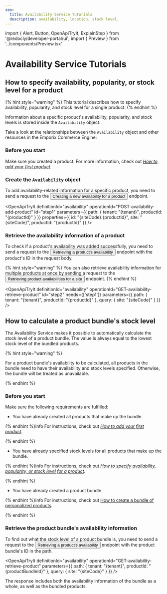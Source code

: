 ```yaml
---
seo:
  title: Availability Service Tutorials
  description: availability, location, stock level,
---
```


import {
  Alert,
  Button,
  OpenApiTryIt,
  ExplainStep
 } from '@redocly/developer-portal/ui';
import { Preview } from '../components/Preview.tsx'

# Availability Service Tutorials

## How to specify availability, popularity, or stock level for a product

{% hint style="warning" %} This tutorial describes how to specify availability, popularity, and stock level for a single product.
{% endhint %}

Information about a specific product's availability, popularity, and stock levels is stored inside the `Availability` object.

Take a look at the relationships between the `Availability` object and other resources in the Emporix Commerce Engine:

<Preview src="/docs/availability/availability.svg"></Preview>

### Before you start

Make sure you created a product. For more information, check out [*How to add your first product*](/content/product/#how-to-add-your-first-product).

### Create the `Availability` object

To add availability-related information for a specific product, you need to send a request to the <Button to="/openapi/availability/#operation/POST-availability-add-product" size="small">Creating a new availability for a product</Button> endpoint. 

<OpenApiTryIt
  definitionId="availability"
  operationId="POST-availability-add-product"
  id="step1"
  parameters={{
    path: {
      tenant: "{tenant}",
      productId: "{productId}"
    }
    }}
  properties={{ 
    id: "{siteCode}:{productId}", 
    site: "{siteCode}", 
    productId: "{productId}" 
    }}
/>

### Retrieve the availability information of a product

To check if a product's availability was added successfully, you need to send a request to the <Button to="/openapi/availability/#operation/GET-availability-retrieve-product" size="small">Retrieving a product's availability</Button> endpoint with the product's ID in the request body.

{% hint style="warning" %} 
You can also retrieve availability information for multiple products at once by sending a request to the <Button to="/openapi/availability/#operation/POST-availability-search-products-site" size="small">Retrieving product availabilities for a site</Button> endpoint. 
{% endhint %}

<OpenApiTryIt
  definitionId="availability"
  operationId="GET-availability-retrieve-product"
  id="step2"
  needs={['step1']}
  parameters={{
    path: {
      tenant: "{tenant}",
      productId: "{productId}"
    },
    query: {
      site: "{siteCode}"
    }
  }}
/>

## How to calculate a product bundle's stock level

The Availability Service makes it possible to automatically calculate the stock level of a product bundle. The value is always equal to the lowest stock level of the bundled products.

{% hint style="warning" %}

For a product bundle's availability to be calculated, all products in the bundle need to have their availability and stock levels specified. Otherwise, the bundle will be treated as unavailable.

{% endhint %}

### Before you start

Make sure the following requirements are fulfilled:

* You have already created all products that make up the bundle.

{% endhint %}info
For instructions, check out [*How to add your first product*](/content/product/#how-to-add-your-first-product).

{% endhint %}

* You have already specified stock levels for all products that make up the bundle.

{% endhint %}info 
  For instructions, check out [*How to specify availability, popularity, or stock level for a product*](/content/product/#how-to-create-a-bundle-of-personalized-products).

{% endhint %}

* You have already created a product bundle.

{% endhint %}info
For instructions, check out [How to create a bundle of personalized products](/content/product/#how-to-create-a-bundle-of-personalized-products).

{% endhint %}

### Retrieve the product bundle's availability information

To find out what the stock level of a product bundle is, you need to send a request to the <Button to="/openapi/availability/#operation/GET-availability-retrieve-product" size="small">Retrieving a product's availability</Button> endpoint with the product bundle's ID in the path.

<OpenApiTryIt
  definitionId="availability"
  operationId="GET-availability-retrieve-product"
  parameters={{
    path: {
      tenant: "{tenant}",
      productId: "{productBundleId}"
    },
    query: {
      site: "{siteCode}"
    }
  }}
/>

The response includes both the availability information of the bundle as a whole, as well as the bundled products.

